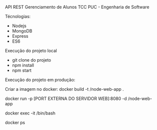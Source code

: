 API REST Gerenciamento de Alunos TCC PUC - Engenharia de Software

Técnologias:
- Nodejs
- MongoDB
- Express
- ES6

Execução do projeto local
- git clone do projeto
- npm install
- npm start


Execução do projeto em produção:

Criar a imagem no docker:
docker build -t <your username>/node-web-app .

docker run -p [PORT EXTERNA DO SERVIDOR WEB]:8080 -d <your username>/node-web-app

docker exec -it <container id> /bin/bash

docker ps
